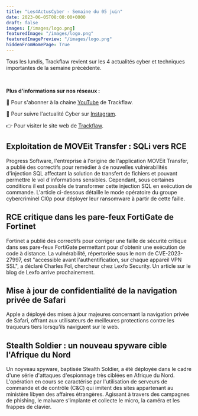 ```yaml
---
title: "Les4ActusCyber - Semaine du 05 juin"
date: 2023-06-05T08:00:00+0000
draft: false
images: [/images/logo.png]
featuredImage: "/images/logo.png"
featuredImagePreview: "/images/logo.png"
hiddenFromHomePage: True
---
```

    
Tous les lundis, Trackflaw revient sur les 4 actualités cyber et techniques importantes de la semaine précédente.

<br>

**Plus d'informations sur nos réseaux :**

🔴 Pour s'abonner à la chaine [YouTube](https://www.youtube.com/@trackflaw) de Trackflaw.

📸 Pour suivre l'actualité Cyber sur [Instagram](https://www.instagram.com/trackflaw/).

👉 Pour visiter le site web de [Trackflaw](https://trackflaw.com).

    
## Exploitation de MOVEit Transfer : SQLi vers RCE

Progress Software, l'entreprise à l'origine de l'application MOVEit Transfer, a publié des correctifs pour remédier à de nouvelles vulnérabilités d'injection SQL affectant la solution de transfert de fichiers et pouvant permettre le vol d'informations sensibles.
Cependant, sous certaines conditions il est possible de transformer cette injection SQL en exécution de commande. L'article ci-dessous détaille le mode opératoire du groupe cybercriminel Cl0p pour déployer leur ransomware à partir de cette faille. 


## RCE critique dans les pare-feux FortiGate de Fortinet

Fortinet a publié des correctifs pour corriger une faille de sécurité critique dans ses pare-feux FortiGate permettant pour d'obtenir une exécution de code à distance.
La vulnérabilité, répertoriée sous le nom de CVE-2023-27997, est "accessible avant l'authentification, sur chaque appareil VPN SSL", a déclaré Charles Fol, chercheur chez Lexfo Security. Un article sur le blog de Lexfo arrive prochainement.


## Mise à jour de confidentialité de la navigation privée de Safari

Apple a déployé des mises à jour majeures concernant la navigation privée de Safari, offrant aux utilisateurs de meilleures protections contre les traqueurs tiers lorsqu'ils naviguent sur le web.


## Stealth Soldier : un nouveau spyware cible l'Afrique du Nord

Un noyveau spyware, baptisée Stealth Soldier, a été déployée dans le cadre d'une série d'attaques d'espionnage très ciblées en Afrique du Nord.
L'opération en cours se caractérise par l'utilisation de serveurs de commande et de contrôle (C&C) qui imitent des sites appartenant au ministère libyen des affaires étrangères. Agissant à travers des campagnes de phishing, le malware s'implante et collecte le micro, la caméra et les frappes de clavier.

